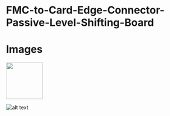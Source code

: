 # FMC-to-Card-Edge-Connector-Passive-Level-Shifting-Board


# Images

<img src="(https://github.com/richardmcmanusjr/FMC-to-Card-Edge-Level-Shifter/blob/main/BlockDiagram.png" width="100">

![alt text](https://github.com/richardmcmanusjr/FMC-to-Card-Edge-Level-Shifter/blob/main/F2CE_Social_Preview.png?raw=true)
